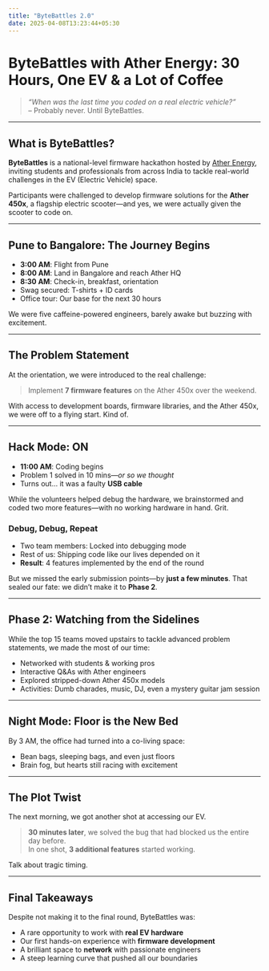 ```yaml
---
title: "ByteBattles 2.0"
date: 2025-04-08T13:23:44+05:30
---
```


# ByteBattles with Ather Energy: 30 Hours, One EV & a Lot of Coffee

> *“When was the last time you coded on a real electric vehicle?”*  
> – Probably never. Until ByteBattles.

---
## What is ByteBattles?
**ByteBattles** is a national-level firmware hackathon hosted by [Ather Energy](https://www.atherenergy.com/), inviting students and professionals from across India to tackle real-world challenges in the EV (Electric Vehicle) space.

Participants were challenged to develop firmware solutions for the **Ather 450x**, a flagship electric scooter—and yes, we were actually given the scooter to code on.

---

## Pune to Bangalore: The Journey Begins

- **3:00 AM**: Flight from Pune
- **8:00 AM**: Land in Bangalore and reach Ather HQ
- **8:30 AM**: Check-in, breakfast, orientation
- Swag secured: T-shirts + ID cards
- Office tour: Our base for the next 30 hours

We were five caffeine-powered engineers, barely awake but buzzing with excitement.

---

## The Problem Statement

At the orientation, we were introduced to the real challenge:  
> Implement **7 firmware features** on the Ather 450x over the weekend.

With access to development boards, firmware libraries, and the Ather 450x, we were off to a flying start. Kind of.

---

## Hack Mode: ON

- **11:00 AM**: Coding begins  
- Problem 1 solved in 10 mins—*or so we thought*
- Turns out... it was a faulty **USB cable**

While the volunteers helped debug the hardware, we brainstormed and coded two more features—with no working hardware in hand. Grit.

### Debug, Debug, Repeat

- Two team members: Locked into debugging mode  
- Rest of us: Shipping code like our lives depended on it  
- **Result**: 4 features implemented by the end of the round

But we missed the early submission points—by **just a few minutes**. That sealed our fate: we didn’t make it to **Phase 2**.

---

## Phase 2: Watching from the Sidelines

While the top 15 teams moved upstairs to tackle advanced problem statements, we made the most of our time:

- Networked with students & working pros
- Interactive Q&As with Ather engineers
- Explored stripped-down Ather 450x models
- Activities: Dumb charades, music, DJ, even a mystery guitar jam session

---

## Night Mode: Floor is the New Bed

By 3 AM, the office had turned into a co-living space:

- Bean bags, sleeping bags, and even just floors
- Brain fog, but hearts still racing with excitement

---

## The Plot Twist

The next morning, we got another shot at accessing our EV.

> **30 minutes later**, we solved the bug that had blocked us the entire day before.  
> In one shot, **3 additional features** started working.

Talk about tragic timing.

---

## Final Takeaways

Despite not making it to the final round, ByteBattles was:

- A rare opportunity to work with **real EV hardware**
- Our first hands-on experience with **firmware development**
- A brilliant space to **network** with passionate engineers
- A steep learning curve that pushed all our boundaries
